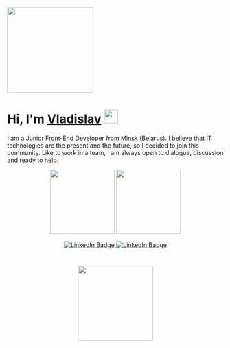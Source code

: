 <div id="header" align="left">
  <img src="https://media2.giphy.com/media/v1.Y2lkPTc5MGI3NjExanR5cWU3YTN0NG5tNmx6cHFoZzJhOTN0bzczbWFxdWRjZG5yemJlZiZlcD12MV9pbnRlcm5hbF9naWZfYnlfaWQmY3Q9Zw/o0vwzuFwCGAFO/giphy.webp" width="200"/>
</div>

<h1 align="left">Hi, I'm <a href="https://github.com/JeckJonnyQ" target="_blank">Vladislav</a>
<img src="https://github.com/blackcater/blackcater/raw/main/images/Hi.gif" height="32"/></h1>
<p align="left">I am a Junior Front-End Developer from Minsk (Belarus). I believe that IT technologies are the present and the future, so I decided to join this community. Like to work in a team, I am always open to dialogue, discussion and ready to help.</h3>

<p align='center'>
   <a href="https://github-readme-stats.vercel.app/api?username=JeckJonnyQ&show_icons=true&count_private=true">
       <img height=150 src="https://github-readme-stats.vercel.app/api?username=JeckJonnyQ&show_icons=true&count_private=true"/></a>
   <a href="https://github.com/JeckJonnyQ/github-readme-stats">
       <img height=150 src="https://github-readme-stats.vercel.app/api/top-langs/?username=JeckJonnyQ&layout=compact"/></a>
</p>

<div id="badges" align='center'>
  <a href="[your-linkedin-URL](https://www.linkedin.com/in/vladislav-reut-466b48317/)">
    <img src="https://img.shields.io/badge/LinkedIn-blue?style=for-the-badge&logo=linkedin&logoColor=white" alt="LinkedIn Badge"/>
  </a>
   <a href="@JeckJonny">
    <img src="https://img.shields.io/badge/LinkedIn-blue?style=for-the-badge&logo=linkedin&logoColor=white" alt="LinkedIn Badge"/>
  </a>
</div>


<div align="center" style="margin: 40px 0">
   <a href="https://github.com/JeckJonnyQ/github-profile-views-counter">
       <img width="175px" src="https://komarev.com/ghpvc/?username=JeckJonnyQ&color=DE002D">
   </a>
</div>
